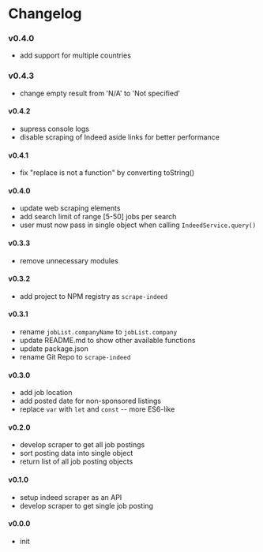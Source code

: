 Changelog
=========

### v0.4.0
- add support for multiple countries

### v0.4.3
- change empty result from 'N/A' to 'Not specified'

#### v0.4.2
- supress console logs
- disable scraping of Indeed aside links for better performance 

#### v0.4.1
- fix "replace is not a function" by converting toString()

#### v0.4.0
- update web scraping elements
- add search limit of range [5-50] jobs per search
- user must now pass in single object when calling `IndeedService.query()`

#### v0.3.3
- remove unnecessary modules 

#### v0.3.2
- add project to NPM registry as `scrape-indeed`

#### v0.3.1
- rename `jobList.companyName` to `jobList.company`
- update README.md to show other available functions
- update package.json
- rename Git Repo to `scrape-indeed`

#### v0.3.0
- add job location
- add posted date for non-sponsored listings
- replace `var` with `let` and `const` -- more ES6-like

#### v0.2.0
- develop scraper to get all job postings
- sort posting data into single object
- return list of all job posting objects

#### v0.1.0
- setup indeed scraper as an API
- develop scraper to get single job posting

#### v0.0.0
- init
